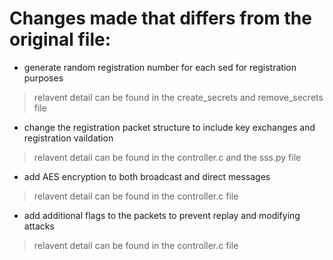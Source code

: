 # Changes made that differs from the original file:

* generate random registration number for each sed for registration purposes
> relavent detail can be found in the create\_secrets and remove\_secrets file

* change the registration packet structure to include key exchanges and registration vaildation
> relavent detail can be found in the controller.c and the sss.py file

* add AES encryption to both broadcast and direct messages
> relavent detail can be found in the controller.c file

* add additional flags to the packets to prevent replay and modifying attacks
> relavent detail can be found in the controller.c file



